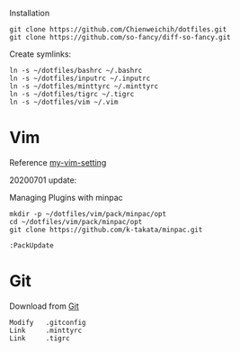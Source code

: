 Installation

    git clone https://github.com/Chienweichih/dotfiles.git
    git clone https://github.com/so-fancy/diff-so-fancy.git

Create symlinks:

    ln -s ~/dotfiles/bashrc ~/.bashrc
    ln -s ~/dotfiles/inputrc ~/.inputrc
    ln -s ~/dotfiles/minttyrc ~/.minttyrc
    ln -s ~/dotfiles/tigrc ~/.tigrc
    ln -s ~/dotfiles/vim ~/.vim

# Vim #

Reference [my-vim-setting][vim]

20200701 update:

Managing Plugins with minpac

    mkdir -p ~/dotfiles/vim/pack/minpac/opt
    cd ~/dotfiles/vim/pack/minpac/opt
    git clone https://github.com/k-takata/minpac.git

    :PackUpdate

# Git #

Download from [Git][git]

    Modify   .gitconfig
    Link     .minttyrc
    Link     .tigrc



[vim]: <https://chienweichih.github.io/my-vim-setting/>
[git]: <https://git-scm.com/>
